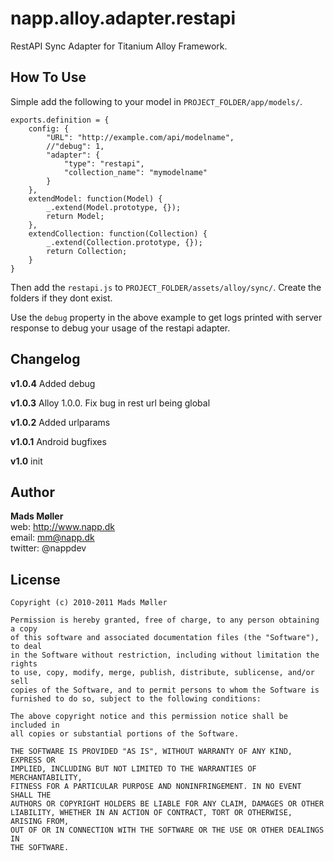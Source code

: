 napp.alloy.adapter.restapi
==========================

RestAPI Sync Adapter for Titanium Alloy Framework.


## How To Use

Simple add the following to your model in `PROJECT_FOLDER/app/models/`.

	exports.definition = {	
		config: {
			"URL": "http://example.com/api/modelname",
			//"debug": 1, 
			"adapter": {
				"type": "restapi",
				"collection_name": "mymodelname"
			}
		},		
		extendModel: function(Model) {		
			_.extend(Model.prototype, {});
			return Model;
		},	
		extendCollection: function(Collection) {		
			_.extend(Collection.prototype, {});
			return Collection;
		}		
	}

Then add the `restapi.js` to `PROJECT_FOLDER/assets/alloy/sync/`. Create the folders if they dont exist. 

Use the `debug` property in the above example to get logs printed with server response to debug your usage of the restapi adapter.


## Changelog

**v1.0.4**
Added debug

**v1.0.3**
Alloy 1.0.0. 
Fix bug in rest url being global 

**v1.0.2**
Added urlparams

**v1.0.1**
Android bugfixes

**v1.0**
init

## Author

**Mads Møller**  
web: http://www.napp.dk  
email: mm@napp.dk  
twitter: @nappdev  

## License

    Copyright (c) 2010-2011 Mads Møller

    Permission is hereby granted, free of charge, to any person obtaining a copy
    of this software and associated documentation files (the "Software"), to deal
    in the Software without restriction, including without limitation the rights
    to use, copy, modify, merge, publish, distribute, sublicense, and/or sell
    copies of the Software, and to permit persons to whom the Software is
    furnished to do so, subject to the following conditions:

    The above copyright notice and this permission notice shall be included in
    all copies or substantial portions of the Software.

    THE SOFTWARE IS PROVIDED "AS IS", WITHOUT WARRANTY OF ANY KIND, EXPRESS OR
    IMPLIED, INCLUDING BUT NOT LIMITED TO THE WARRANTIES OF MERCHANTABILITY,
    FITNESS FOR A PARTICULAR PURPOSE AND NONINFRINGEMENT. IN NO EVENT SHALL THE
    AUTHORS OR COPYRIGHT HOLDERS BE LIABLE FOR ANY CLAIM, DAMAGES OR OTHER
    LIABILITY, WHETHER IN AN ACTION OF CONTRACT, TORT OR OTHERWISE, ARISING FROM,
    OUT OF OR IN CONNECTION WITH THE SOFTWARE OR THE USE OR OTHER DEALINGS IN
    THE SOFTWARE.